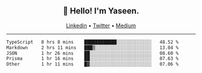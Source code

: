 <h2 align="center">👋 Hello! I'm Yaseen.</h2>
<p align="center">
  <a href="https://www.linkedin.com/in/yaseenkc/">Linkedin</a> •
  <a href="https://twitter.com/yaseeenkc">Twitter</a> •
  <a href="https://medium.com/@yaseen-kc">Medium</a>
</p>


<!--- 🔭 I’m currently working at []() as an  -->
<!--- - 💬 Ask me about **Javascript, React and Git** -->
<!--- - 📫 How to reach me: [@kc.yaseen](https://instagram.com/kc.yaseen) on Instagram -->
<!--- - ⚡ Fun fact: Big Fan of the :zap: emoji -->

-------

<!--START_SECTION:waka-->

```txt
TypeScript   8 hrs 8 mins    ████████████░░░░░░░░░░░░░   48.52 %
Markdown     2 hrs 11 mins   ███▒░░░░░░░░░░░░░░░░░░░░░   13.04 %
JSON         1 hr 26 mins    ██░░░░░░░░░░░░░░░░░░░░░░░   08.60 %
Prisma       1 hr 16 mins    ██░░░░░░░░░░░░░░░░░░░░░░░   07.63 %
Other        1 hr 11 mins    █▓░░░░░░░░░░░░░░░░░░░░░░░   07.06 %
```

<!--END_SECTION:waka-->
